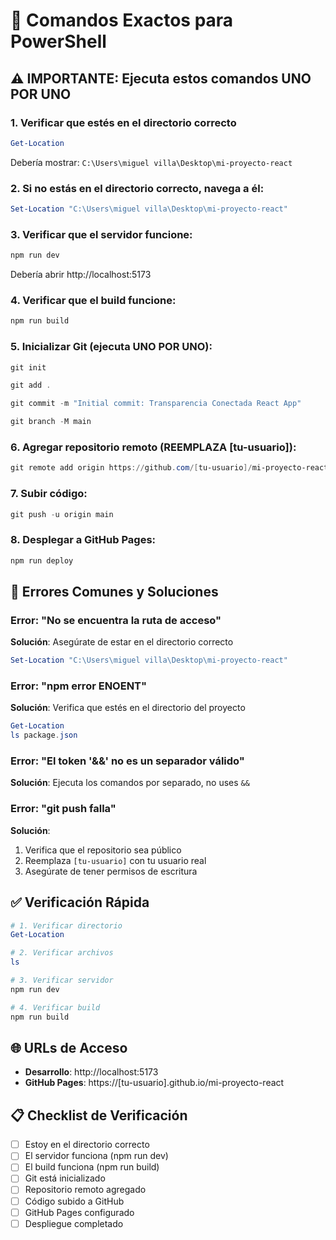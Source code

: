 # 🔧 Comandos Exactos para PowerShell

## ⚠️ IMPORTANTE: Ejecuta estos comandos UNO POR UNO

### 1. Verificar que estés en el directorio correcto
```powershell
Get-Location
```
Debería mostrar: `C:\Users\miguel villa\Desktop\mi-proyecto-react`

### 2. Si no estás en el directorio correcto, navega a él:
```powershell
Set-Location "C:\Users\miguel villa\Desktop\mi-proyecto-react"
```

### 3. Verificar que el servidor funcione:
```powershell
npm run dev
```
Debería abrir http://localhost:5173

### 4. Verificar que el build funcione:
```powershell
npm run build
```

### 5. Inicializar Git (ejecuta UNO POR UNO):
```powershell
git init
```
```powershell
git add .
```
```powershell
git commit -m "Initial commit: Transparencia Conectada React App"
```
```powershell
git branch -M main
```

### 6. Agregar repositorio remoto (REEMPLAZA [tu-usuario]):
```powershell
git remote add origin https://github.com/[tu-usuario]/mi-proyecto-react.git
```

### 7. Subir código:
```powershell
git push -u origin main
```

### 8. Desplegar a GitHub Pages:
```powershell
npm run deploy
```

## 🚨 Errores Comunes y Soluciones

### Error: "No se encuentra la ruta de acceso"
**Solución**: Asegúrate de estar en el directorio correcto
```powershell
Set-Location "C:\Users\miguel villa\Desktop\mi-proyecto-react"
```

### Error: "npm error ENOENT"
**Solución**: Verifica que estés en el directorio del proyecto
```powershell
Get-Location
ls package.json
```

### Error: "El token '&&' no es un separador válido"
**Solución**: Ejecuta los comandos por separado, no uses `&&`

### Error: "git push falla"
**Solución**: 
1. Verifica que el repositorio sea público
2. Reemplaza `[tu-usuario]` con tu usuario real
3. Asegúrate de tener permisos de escritura

## ✅ Verificación Rápida

```powershell
# 1. Verificar directorio
Get-Location

# 2. Verificar archivos
ls

# 3. Verificar servidor
npm run dev

# 4. Verificar build
npm run build
```

## 🌐 URLs de Acceso

- **Desarrollo**: http://localhost:5173
- **GitHub Pages**: https://[tu-usuario].github.io/mi-proyecto-react

## 📋 Checklist de Verificación

- [ ] Estoy en el directorio correcto
- [ ] El servidor funciona (npm run dev)
- [ ] El build funciona (npm run build)
- [ ] Git está inicializado
- [ ] Repositorio remoto agregado
- [ ] Código subido a GitHub
- [ ] GitHub Pages configurado
- [ ] Despliegue completado 
